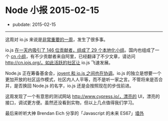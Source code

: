 # Node 小报 2015-02-15

- pubdate: 2015-02-15

---

这周对 io.js 来说是[非常重要的一周](https://medium.com/node-js-javascript/io-js-week-of-february-13th-2015-7846b94074a2)，发生了很多事。

io.js [在一天内吸引了 146 位贡献者，组成了 29 个本地化小组](http://cn.iojs.org/articles/how-iojs-built-a-146-person-27-language-localization-effort-in-one-day/)。国内也组成了一个 [cn 小组](https://github.com/iojs/iojs-cn)，有不少贡献者来自阿里，已经翻译了不少文章，请访问 http://cn.iojs.org/。如此活跃的社区让 io.js 飞速发展。

Node.js 正在筹备基金会，[joyent 和 io.js 之间也在协调](http://cn.iojs.org/articles/io-js-and-a-node-js-foundation/)。io.js 的独立是想要一个更加开放的社区运作模式，社区内人人平等，而不是听一家之言。不管将来是否合并，是否换回 Node.js 的名字，io.js 还是会按照现在的步伐前进。

这周发现了一个有意思的测试网站 http://www.cypress.io/，漂亮的 UI，漂亮的接口，调试更方便。虽然还没看到实物，但以上几点值得我们学习。

最后来听听大神 Brendan Eich 分享的「Javascript 的未来 ES67」[墙外](https://www.youtube.com/watch?v=6AytbSdWBKg&feature=youtu.be)
